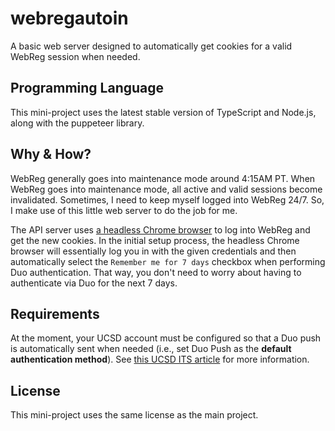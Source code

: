 # webregautoin
A basic web server designed to automatically get cookies for a valid WebReg session when needed. 

## Programming Language
This mini-project uses the latest stable version of TypeScript and Node.js, along with the puppeteer library. 

## Why & How?
WebReg generally goes into maintenance mode around 4:15AM PT. When WebReg goes into maintenance mode, all active and valid sessions become invalidated. Sometimes, I need to keep myself logged into WebReg 24/7. So, I make use of this little web server to do the job for me.

The API server uses [a headless Chrome browser](https://github.com/puppeteer/puppeteer) to log into WebReg and get the new cookies. In the initial setup process, the headless Chrome browser will essentially log you in with the given credentials and then automatically select the `Remember me for 7 days` checkbox when performing Duo authentication. That way, you don't need to worry about having to authenticate via Duo for the next 7 days.

## Requirements
At the moment, your UCSD account must be configured so that a Duo push is automatically sent when needed (i.e., set Duo Push as the **default authentication method**). See [this UCSD ITS article](https://support.ucsd.edu/its?id=kb_article_view&sys_kb_id=f91e1f55873259d8947a0fa8cebb352e&sysparm_article=KB0030238) for more information.

## License
This mini-project uses the same license as the main project. 